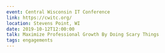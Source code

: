 ```yaml
---
event: Central Wisconsin IT Conference
link: https://cwitc.org/
location: Stevens Point, WI
date: 2019-10-12T12:00:00
talk: Maximize Professional Growth By Doing Scary Things
tags: engagements
---
```

